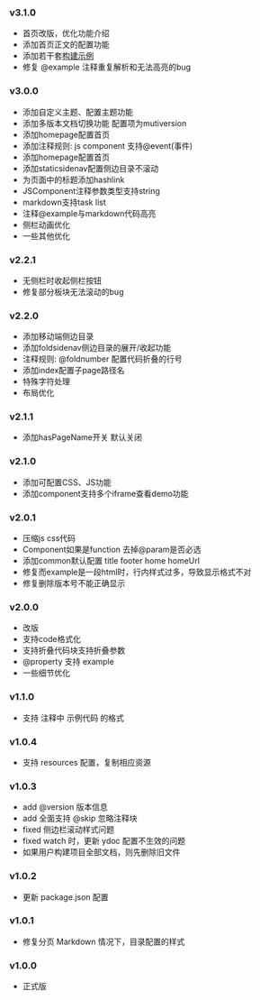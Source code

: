 ### v3.1.0
* 首页改版，优化功能介绍
* 添加首页正文的配置功能
* 添加若干套[构建示例](https://github.com/YMFE/ydoc-demo)
* 修复 @example 注释重复解析和无法高亮的bug

### v3.0.0
* 添加自定义主题、配置主题功能
* 添加多版本文档切换功能 配置项为mutiversion
* 添加homepage配置首页
* 添加注释规则: js component 支持@event(事件)
* 添加homepage配置首页
* 添加staticsidenav配置侧边目录不滚动
* 为页面中的标题添加hashlink
* JSComponent注释参数类型支持string
* markdown支持task list
* 注释@example与markdown代码高亮
* 侧栏动画优化
* 一些其他优化

### v2.2.1
* 无侧栏时收起侧栏按钮
* 修复部分板块无法滚动的bug

### v2.2.0
* 添加移动端侧边目录
* 添加foldsidenav侧边目录的展开/收起功能
* 注释规则: @foldnumber 配置代码折叠的行号
* 添加index配置子page路径名
* 特殊字符处理
* 布局优化

### v2.1.1
* 添加hasPageName开关 默认关闭

### v2.1.0
* 添加可配置CSS、JS功能
* 添加component支持多个iframe查看demo功能

### v2.0.1
* 压缩js css代码
* Component如果是function 去掉@param是否必选
* 添加common默认配置 title footer home homeUrl
* 修复而example是一段html时，行内样式过多，导致显示格式不对
* 修复删除版本号不能正确显示

### v2.0.0
* 改版
* 支持code格式化
* 支持折叠代码块支持折叠参数
* @property 支持 example
* 一些细节优化

### v1.1.0

* 支持 注释中 示例代码 的格式

### v1.0.4

* 支持 resources 配置，复制相应资源

### v1.0.3

* add @version 版本信息
* add 全面支持 @skip 忽略注释块
* fixed 侧边栏滚动样式问题
* fixed watch 时，更新 ydoc 配置不生效的问题
* 如果用户构建项目全部文档，则先删除旧文件


### v1.0.2

* 更新 package.json 配置

### v1.0.1

* 修复分页 Markdown 情况下，目录配置的样式

### v1.0.0

* 正式版
